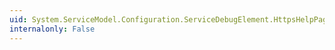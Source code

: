 ```yaml
---
uid: System.ServiceModel.Configuration.ServiceDebugElement.HttpsHelpPageBinding
internalonly: False
---
```

